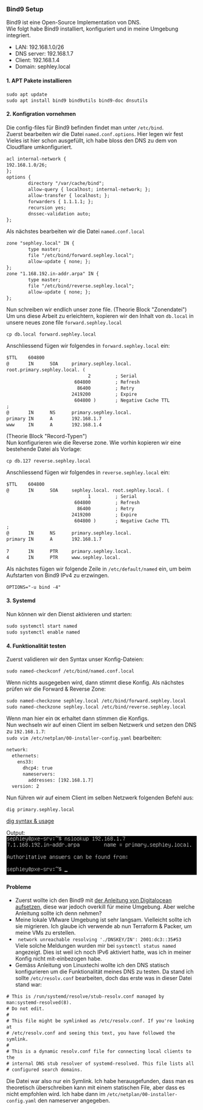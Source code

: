 ### Bind9 Setup
Bind9 ist eine Open-Source Implementation von DNS.  
Wie folgt habe Bind9 installiert, konfiguriert und in meine Umgebung integriert.

- LAN: 192.168.1.0/26  
- DNS server: 192.168.1.7  
- Client: 192.168.1.4  
- Domain: sephley.local  

#### 1. APT Pakete installieren
```
sudo apt update
sudo apt install bind9 bind9utils bind9-doc dnsutils
```
#### 2. Konfigration vornehmen
Die config-files für Bind9 befinden findet man unter `/etc/bind`.  
Zuerst bearbeiten wir die Datei `named.conf.options`. Hier legen wir fest
Vieles ist hier schon ausgefüllt, ich habe bloss den DNS zu dem von Cloudflare umkonfiguriert.
```
acl internal-network {
192.168.1.0/26;
};
options {
        directory "/var/cache/bind";
        allow-query { localhost; internal-network; };
        allow-transfer { localhost; };
        forwarders { 1.1.1.1; };
        recursion yes;
        dnssec-validation auto;
};
```
Als nächstes bearbeiten wir die Datei `named.conf.local`
```
zone "sephley.local" IN {
        type master;
        file "/etc/bind/forward.sephley.local";
        allow-update { none; };
};
zone "1.168.192.in-addr.arpa" IN {
        type master;
        file "/etc/bind/reverse.sephley.local";
        allow-update { none; };
};
```
Nun schreiben wir endlich unser zone file. (Theorie Block "Zonendatei")  
Um uns diese Arbeit zu erleichtern, kopieren wir den Inhalt von `db.local` in unsere neues zone file `forward.sephley.local`
```
cp db.local forward.sephley.local
```
Anschliessend fügen wir folgendes in `forward.sephley.local` ein:
```
$TTL    604800
@       IN      SOA     primary.sephley.local. root.primary.sephley.local. (
                              2         ; Serial
                         604800         ; Refresh
                          86400         ; Retry
                        2419200         ; Expire
                         604800 )       ; Negative Cache TTL
;
@       IN      NS      primary.sephley.local.
primary IN      A       192.168.1.7
www     IN      A       192.168.1.4
```
(Theorie Block "Record-Typen")  
Nun konfigurieren wie die Reverse zone. Wie vorhin kopieren wir eine bestehende Datei als Vorlage:
```
cp db.127 reverse.sephley.local
```
Anschliessend fügen wir folgendes in `reverse.sephley.local` ein:
```
$TTL    604800
@       IN      SOA     sephley.local. root.sephley.local. (
                              1         ; Serial
                         604800         ; Refresh
                          86400         ; Retry
                        2419200         ; Expire
                         604800 )       ; Negative Cache TTL
;
@       IN      NS      primary.sephley.local.
primary IN      A       192.168.1.7

7       IN      PTR     primary.sephley.local.
4       IN      PTR     www.sephley.local.
```
Als nächstes fügen wir folgende Zeile in `/etc/default/named` ein, um beim Aufstarten von Bind9 IPv4 zu erzwingen.
```
OPTIONS="-u bind -4"
```
#### 3. Systemd
Nun können wir den Dienst aktivieren und starten:
```
sudo systemctl start named
sudo systemctl enable named
```

#### 4. Funktionalität testen
Zuerst validieren wir den Syntax unser Konfig-Dateien:
```
sudo named-checkconf /etc/bind/named.conf.local
```
Wenn nichts ausgegeben wird, dann stimmt diese Konfig. 
Als nächstes prüfen wir die Forward & Reverse Zone:
```
sudo named-checkzone sephley.local /etc/bind/forward.sephley.local
sudo named-checkzone sephley.local /etc/bind/reverse.sephley.local
```
Wenn man hier ein `OK` erhaltet dann stimmen die Konfigs.  
Nun wechseln wir auf einen Client im selben Netzwerk und setzen den DNS zu `192.168.1.7`:  
`sudo vim /etc/netplan/00-installer-config.yaml` bearbeiten:
```
network:
  ethernets:
    ens33:
      dhcp4: true
      nameservers:
        addresses: [192.168.1.7]
  version: 2
```
Nun führen wir auf einem Client im selben Netzwerk folgenden Befehl aus:
```
dig primary.sephley.local
```
[dig syntax & usage](https://linux.die.net/man/1/dig)

Output:  
![Output](images/dig.png)
#### Probleme
- Zuerst wollte ich den Bind9 mit [der Anleitung von Digitalocean aufsetzen](https://www.digitalocean.com/community/tutorials/how-to-configure-bind-as-a-private-network-dns-server-on-ubuntu-20-04), diese war jedoch overkill für meine Umgebung. Aber welche Anleitung sollte ich denn nehmen? 
- Meine lokale VMware Umgebung ist sehr langsam. Vielleicht sollte ich sie migrieren. Ich glaube ich verwende ab nun Terraform & Packer, um meine VMs zu erstellen.
- ` network unreachable resolving './DNSKEY/IN': 2001:dc3::35#53`  
Viele solche Meldungen wurden mir bei `systemctl status named` angezeigt. Dies ist weil ich noch IPv6 aktiviert hatte, was ich in meiner Konfig nicht mit-einbezogen habe.
- Gemäss Anleitung von Linuxtechi wollte ich den DNS statisch konfigurieren um die Funktionalität meines DNS zu testen. Da stand ich sollte `/etc/resolv.conf` bearbeiten, doch das erste was in dieser Datei stand war:
```
# This is /run/systemd/resolve/stub-resolv.conf managed by man:systemd-resolved(8).
# Do not edit.
#
# This file might be symlinked as /etc/resolv.conf. If you're looking at
# /etc/resolv.conf and seeing this text, you have followed the symlink.
#
# This is a dynamic resolv.conf file for connecting local clients to the
# internal DNS stub resolver of systemd-resolved. This file lists all
# configured search domains.
```
Die Datei war also nur ein Symlink. Ich habe herausgefunden, dass man es theoretisch überschreiben kann mit einem statischen File, aber dass es nicht empfohlen wird. Ich habe dann im `/etc/netplan/00-installer-config.yaml` den nameserver angegeben.